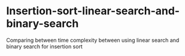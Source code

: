 # Insertion-sort-linear-search-and-binary-search
Comparing between time complexity between using linear search and binary search for insertion sort

